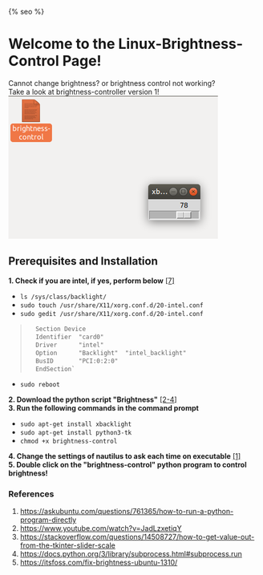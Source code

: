 {% seo %}
# Welcome to the Linux-Brightness-Control Page!
Cannot change brightness? or brightness control not working?<br>Take a look at brightness-controller version 1!<br>
![screenshot](https://github.com/hackerassociation/Linux-Brightness-Control/blob/master/at%2078.png)

## Prerequisites and Installation
**1. Check if you are intel, if yes, perform below** [[7]](https://itsfoss.com/fix-brightness-ubuntu-1310/)
* `ls /sys/class/backlight/`
* `sudo touch /usr/share/X11/xorg.conf.d/20-intel.conf`
* `sudo gedit /usr/share/X11/xorg.conf.d/20-intel.conf`
>       Section Device
>       Identifier  "card0"
>       Driver      "intel"
>       Option      "Backlight"  "intel_backlight"
>       BusID       "PCI:0:2:0"
>       EndSection`
* `sudo reboot`<br >

**2. Download the python script "Brightness"** [[2-4]](https://www.youtube.com/watch?v=JadLzxetiqY)<br >
**3. Run the following commands in the command prompt** 
* `sudo apt-get install xbacklight` 
* `sudo apt-get install python3-tk` 
* `chmod +x brightness-control`

**4. Change the settings of nautilus to ask each time on executable** [[1]](https://askubuntu.com/questions/761365/how-to-run-a-python-program-directly)<br >
**5. Double click on the "brightness-control" python program to control brightness!**

### References
1. https://askubuntu.com/questions/761365/how-to-run-a-python-program-directly
2. https://www.youtube.com/watch?v=JadLzxetiqY
3. https://stackoverflow.com/questions/14508727/how-to-get-value-out-from-the-tkinter-slider-scale 
4. https://docs.python.org/3/library/subprocess.html#subprocess.run
5. https://itsfoss.com/fix-brightness-ubuntu-1310/
